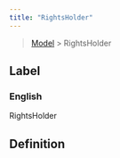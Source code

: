 ```yaml
---
title: "RightsHolder"
---
```


> [Model](../../) > RightsHolder

## Label

### English
RightsHolder


## Definition



    
